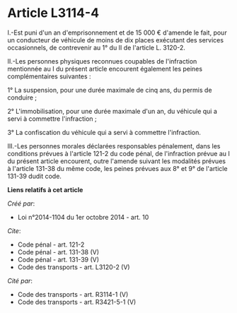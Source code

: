 # Article L3114-4

I.-Est puni d'un an d'emprisonnement et de 15 000 € d'amende le fait, pour un conducteur de véhicule de moins de dix places
exécutant des services occasionnels, de contrevenir au 1° du II de l'article L. 3120-2. 

II.-Les personnes physiques reconnues coupables de l'infraction mentionnée au I du présent article encourent également les
peines complémentaires suivantes : 

1° La suspension, pour une durée maximale de cinq ans, du permis de conduire ; 

2° L'immobilisation, pour une durée maximale d'un an, du véhicule qui a servi à commettre l'infraction ; 

3° La confiscation du véhicule qui a servi à commettre l'infraction. 

III.-Les personnes morales déclarées responsables pénalement, dans les conditions prévues à l'article 121-2 du code pénal, de
l'infraction prévue au I du présent article encourent, outre l'amende suivant les modalités prévues à l'article 131-38 du
même code, les peines prévues aux 8° et 9° de l'article 131-39 dudit code.

**Liens relatifs à cet article**

_Créé par_:

  - Loi n°2014-1104 du 1er octobre 2014 - art. 10

_Cite_:

  - Code pénal - art. 121-2
  - Code pénal - art. 131-38 (V)
  - Code pénal - art. 131-39 (V)
  - Code des transports - art. L3120-2 (V)

_Cité par_:

  - Code des transports - art. R3114-1 (V)
  - Code des transports - art. R3421-5-1 (V)

